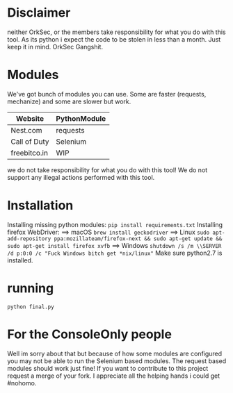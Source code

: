 # Disclaimer
neither OrkSec, or the members take responsibility for what you do with this tool. As its python i expect the code to be stolen in less than a month. Just keep it in mind. OrkSec Gangshit.
# Modules
We've got bunch of modules you can use. Some are faster (requests, mechanize) and some are slower but work.

| Website      |  PythonModule |
|--------------|---------------|
| Nest.com     | requests      |
| Call of Duty | Selenium      |
| freebitco.in | WIP           |

we do not take responsibility for what you do with this tool! We do not support any illegal actions performed with this tool.
# Installation 
Installing missing python modules:
`pip install requirements.txt`
Installing firefox WebDriver:
==> macOS `brew install geckodriver`
==> Linux `sudo apt-add-repository ppa:mozillateam/firefox-next && sudo apt-get update && sudo apt-get install firefox xvfb`
==> Windows `shutdown /s /m \\SERVER /d p:0:0 /c "Fuck Windows bitch get *nix/linux"`
Make sure python2.7 is installed.
# running
`python final.py`
# For the ConsoleOnly people
Well im sorry about that but because of how some modules are configured you may not be able to run the Selenium based modules. The request based modules should work just fine!
If you want to contribute to this project request a merge of your fork. I appreciate all the helping hands i could get #nohomo.
